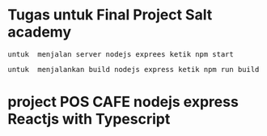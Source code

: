 # Tugas untuk Final Project Salt academy

<pre>
untuk  menjalan server nodejs exprees ketik npm start
</pre>

<pre>
untuk  menjalankan build nodejs express ketik npm run build untuk windows,jika os linux ketik sudo npm run build sudah masuk outdir compile ke javascript
</pre>


# project POS CAFE nodejs express Reactjs with Typescript